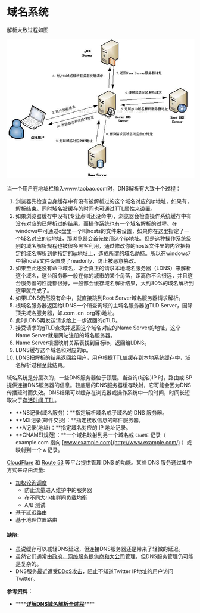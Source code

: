 # 域名系统

解析大致过程如图

![](../.gitbook/assets/image%20%2886%29.png)

当一个用户在地址栏输入www.taobao.com时，DNS解析有大致十个过程：

1. 浏览器先检查自身缓存中有没有被解析过的这个域名对应的ip地址，如果有，解析结束。同时域名被缓存的时间也可通过TTL属性来设置。
2. 如果浏览器缓存中没有\(专业点叫还没命中\)，浏览器会检查操作系统缓存中有没有对应的已解析过的结果。而操作系统也有一个域名解析的过程。在windows中可通过c盘里一个叫hosts的文件来设置，如果你在这里指定了一个域名对应的ip地址，那浏览器会首先使用这个ip地址。但是这种操作系统级别的域名解析规程也被很多黑客利用，通过修改你的hosts文件里的内容把特定的域名解析到他指定的ip地址上，造成所谓的域名劫持。所以在windows7中将hosts文件设置成了readonly，防止被恶意篡改。
3. 如果至此还没有命中域名，才会真正的请求本地域名服务器（LDNS）来解析这个域名，这台服务器一般在你的城市的某个角落，距离你不会很远，并且这台服务器的性能都很好，一般都会缓存域名解析结果，大约80%的域名解析到这里就完成了。
4. 如果LDNS仍然没有命中，就直接跳到Root Server域名服务器请求解析。
5. 根域名服务器返回给LDNS一个所查询域的主域名服务器\(gTLD Server，国际顶尖域名服务器，如.com .cn .org等\)地址。
6. 此时LDNS再发送请求给上一步返回的gTLD。
7. 接受请求的gTLD查找并返回这个域名对应的Name Server的地址，这个Name Server就是网站注册的域名服务器。
8. Name Server根据映射关系表找到目标ip，返回给LDNS。
9. LDNS缓存这个域名和对应的ip。
10. LDNS把解析的结果返回给用户，用户根据TTL值缓存到本地系统缓存中，域名解析过程至此结束。

域名系统是分层次的，一些DNS服务器位于顶层。当查询\(域名\)IP 时，路由或ISP提供连接DNS服务器的信息。较底层的DNS服务器缓存映射，它可能会因为DNS传播延时而失效。DNS结果可以缓存在浏览器或操作系统中一段时间，时间长短取决于[存活时间 TTL](https://en.wikipedia.org/wiki/Time_to_live)。

* **NS记录\(域名服务\)：**指定解析域名或子域名的 DNS 服务器。
* **MX记录\(邮件交换\)：**指定接收信息的邮件服务器。
* **A记录\(地址\)：**指定域名对应的 IP 地址记录。
* **CNAME\(规范\)：**一个域名映射到另一个域名或 `CNAME` 记录（ example.com 指向 [www.example.com](http://www.example.com/) ）或映射到一个 `A` 记录。

[CloudFlare](https://www.cloudflare.com/dns/) 和 [Route 53](https://aws.amazon.com/route53/) 等平台提供管理 DNS 的功能。某些 DNS 服务通过集中方式来路由流量:

* [加权轮询调度](http://g33kinfo.com/info/archives/2657)
  * 防止流量进入维护中的服务器
  * 在不同大小集群间负载均衡
  * A/B 测试
* 基于延迟路由
* 基于地理位置路由

#### 缺陷:

* 虽说缓存可以减轻DNS延迟，但连接DNS服务器还是带来了轻微的延迟。
* 虽然它们通常由[政府，网络服务提供商和大公司](http://superuser.com/questions/472695/who-controls-the-dns-servers/472729)管理，但DNS服务管理仍可能是复杂的。
* DNS服务最近遭受[DDoS攻击](http://dyn.com/blog/dyn-analysis-summary-of-friday-october-21-attack/)，阻止不知道Twitter IP地址的用户访问Twitter。





**参考资料：**

* \*\*\*\*[**详解DNS域名解析全过程**](https://blog.csdn.net/m0_37812513/article/details/78775629)\*\*\*\*

